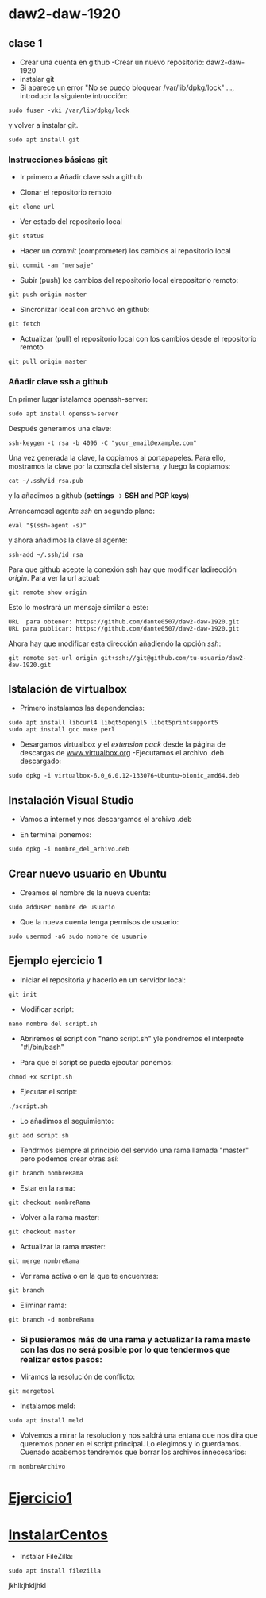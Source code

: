 # daw2-daw-1920

## clase 1

- Crear una cuenta en github
-Crear un nuevo repositorio: daw2-daw-1920
- instalar git
- Si aparece un error "No se puedo bloquear /var/lib/dpkg/lock" ..., introducir la siguiente intrucción:

```
sudo fuser -vki /var/lib/dpkg/lock
```

y volver a instalar git.

```
sudo apt install git
```

### Instrucciones básicas git

- Ir primero a Añadir clave ssh a github

- Clonar el repositorio remoto
```
git clone url
```

- Ver estado del repositorio local
```
git status
```

- Hacer un *commit* (comprometer) los cambios al repositorio local
```
git commit -am "mensaje"
```

- Subir (push) los cambios del repositorio local elrepositorio remoto:
```
git push origin master
```

- Sincronizar local con archivo en github:
```
git fetch
```

- Actualizar (pull) el repositorio local con los cambios desde el repositorio remoto
```
git pull origin master
```

### Añadir clave ssh a github

En primer lugar istalamos openssh-server:
```
sudo apt install openssh-server
```
Después generamos una clave:
```
ssh-keygen -t rsa -b 4096 -C "your_email@example.com"
```
Una vez generada la clave, la copiamos al portapapeles. Para ello, mostramos la clave por la consola del sistema, y luego la copiamos:
```
cat ~/.ssh/id_rsa.pub
```

y la añadimos a github (**settings** -> **SSH and PGP keys**)

Arrancamosel agente *ssh* en segundo plano:
```
eval "$(ssh-agent -s)"
```

y ahora añadimos la clave al agente:
```
ssh-add ~/.ssh/id_rsa
```

Para que github acepte la conexión ssh hay que modificar ladirección *origin*. Para ver la url actual:
```
git remote show origin
```

Esto lo mostrará un mensaje similar a este:
```
URL  para obtener: https://github.com/dante0507/daw2-daw-1920.git
URL para publicar: https://github.com/dante0507/daw2-daw-1920.git
```
Ahora hay que modificar esta dirección añadiendo la opción *ssh*:
```
git remote set-url origin git+ssh://git@github.com/tu-usuario/daw2-daw-1920.git
```

## Istalación de virtualbox

- Primero instalamos las dependencias:
```
sudo apt install libcurl4 libqt5opengl5 libqt5printsupport5 
sudo apt install gcc make perl
```

- Desargamos virtualbox y el *extension pack* desde la página de descargas de www.virtualbox.org
-Ejecutamos el archivo .deb descargado:
```
sudo dpkg -i virtualbox-6.0_6.0.12-133076~Ubuntu~bionic_amd64.deb
```

## Instalación Visual Studio

- Vamos a internet y nos descargamos el archivo .deb

- En terminal ponemos:
```
sudo dpkg -i nombre_del_arhivo.deb
```

## Crear nuevo usuario en Ubuntu

- Creamos el nombre de la nueva cuenta:
```
sudo adduser nombre de usuario
```

- Que la nueva cuenta tenga permisos de usuario:
```
sudo usermod -aG sudo nombre de usuario
```

## Ejemplo ejercicio 1

- Iniciar el repositoria y hacerlo en un servidor local:
```
git init
```

- Modificar script:
```
nano nombre del script.sh
```

- Abriremos el script con "nano script.sh" yle pondremos el interprete "#!/bin/bash"

- Para que el script se pueda ejecutar ponemos:
```
chmod +x script.sh
```

- Ejecutar el script:
```
./script.sh
```

- Lo añadimos al seguimiento:
```
git add script.sh
```

- Tendrmos siempre al principio del servido una rama llamada "master" pero podemos crear otras así:
```
git branch nombreRama
```

- Estar en la rama:
```
git checkout nombreRama
```

- Volver a la rama master:
```
git checkout master
```
- Actualizar la rama master:
```
git merge nombreRama
```

- Ver rama activa o en la que te encuentras:
```
git branch
```

- Eliminar rama:
```
git branch -d nombreRama
```
- ### Si pusieramos más de una rama y actualizar la rama maste con las dos no será posible por lo que tendermos que realizar estos pasos:

- Miramos la resolución de conflicto:
```
git mergetool
```

- Instalamos meld:
```
sudo apt install meld
```

- Volvemos a mirar la resolucion y nos saldrá una entana que nos dira que queremos poner en el script principal. Lo elegimos y lo guerdamos. Cuenado acabemos tendremos que borrar los archivos innecesarios:
```
rm nombreArchivo
```

# [Ejercicio1](Ejercicio1.md)

# [InstalarCentos](InstalarCentOS.md)

- Instalar FileZilla:
```
sudo apt install filezilla
```
jkhlkjhkljhkl